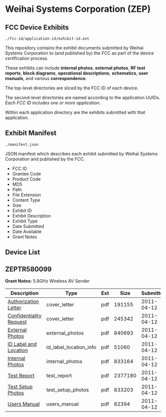 # Weihai Systems Corporation (ZEP)
## FCC Device Exhibits

```
./fcc-id/application-id/exhibit-id.ext
```

This repository contains the exhibit documents submitted by Weihai Systems Corporation to (and published by) the FCC as part of the device certification process.

These exhibits can include **internal photos**, **external photos**, **RF test reports**, **block diagrams**, **operational descriptions**, **schematics**, **user manuals**, and various **correspondence**.

The top-level directories are sliced by the FCC ID of each device.

The second-level directories are named according to the application UUIDs. *Each FCC ID includes one or more application.*

Within each application directory are the exhibits submitted with that application. 

## Exhibit Manifest

```
./manifest.json
```

JSON manifest which describes each exhibit submitted by Weihai Systems Corporation and published by the FCC.

- FCC ID
- Grantee Code
- Product Code
- MD5
- Path
- File Extension
- Content Type
- Size
- Exhibit ID
- Exhibit Description
- Exhibit Type
- Date Submitted
- Date Available
- Grant Notes

## Device List
## ZEPTR580099
**Grant Notes:** 5.8GHz Wireless AV Sender

| Description | Type | Ext | Size | Submitted | Available |
| ----------- | ---- | --- | ---- | --------- | --------- |
| [Authorization Letter](ZEPTR580099/2fb37e8bdba988d439b204911269f4c6/1447291.pdf) | cover_letter | pdf | 191155 | 2011-04-12 | 2011-04-12 |
| [Confidentiality Request](ZEPTR580099/2fb37e8bdba988d439b204911269f4c6/1447292.pdf) | cover_letter | pdf | 245342 | 2011-04-12 | 2011-04-12 |
| [External Photos](ZEPTR580099/2fb37e8bdba988d439b204911269f4c6/1447294.pdf) | external_photos | pdf | 840693 | 2011-04-12 | 2011-04-12 |
| [ID Label and Location](ZEPTR580099/2fb37e8bdba988d439b204911269f4c6/1447295.pdf) | id_label_location_info | pdf | 51060 | 2011-04-12 | 2011-04-12 |
| [Internal Photos](ZEPTR580099/2fb37e8bdba988d439b204911269f4c6/1447296.pdf) | internal_photos | pdf | 833164 | 2011-04-12 | 2011-04-12 |
| [Test Report](ZEPTR580099/2fb37e8bdba988d439b204911269f4c6/1447299.pdf) | test_report | pdf | 2377180 | 2011-04-12 | 2011-04-12 |
| [Test Setup Photos](ZEPTR580099/2fb37e8bdba988d439b204911269f4c6/1447300.pdf) | test_setup_photos | pdf | 833203 | 2011-04-12 | 2011-04-12 |
| [Users Manual](ZEPTR580099/2fb37e8bdba988d439b204911269f4c6/1447301.pdf) | users_manual | pdf | 82394 | 2011-04-12 | 2011-04-12 |
